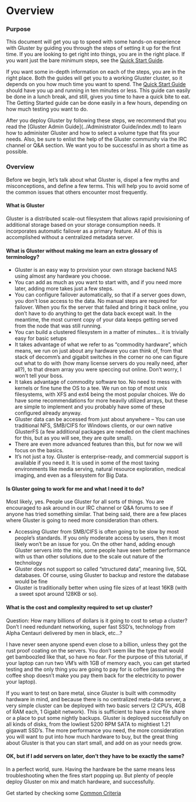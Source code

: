# Overview 
### Purpose

This document will get you up to speed with some hands-on experience
with Gluster by guiding you through the steps of setting it up for the
first time. If you are looking to get right into things, you are in the
right place. If you want just the bare minimum steps, see the [Quick Start Guide](../Quick-Start-Guide/Quickstart.md).

If you want some in-depth information on each of the steps, you are in the right place.
Both the guides will get you
to a working Gluster cluster, so it depends on you how much time you
want to spend. The [Quick Start Guide](../Quick-Start-Guide/Quickstart.md) should have you up and running in ten minutes
or less. This guide can easily be done in a lunch break, and still, gives
you time to have a quick bite to eat. The Getting Started guide can be
done easily in a few hours, depending on how much testing you want to
do.

After you deploy Gluster by following these steps, we recommend that
you read the [Gluster Admin Guide](../Administrator Guide/index.md) to learn how to administer Gluster and
how to select a volume type that fits your needs. Also, be sure to
enlist the help of the Gluster community via the IRC channel or Q&A
section. We want you to be successful in as short a time as possible.

### Overview

Before we begin, let’s talk about what Gluster is, dispel a few myths
and misconceptions, and define a few terms. This will help you to avoid
some of the common issues that others encounter most frequently.

#### What is Gluster

Gluster is a distributed scale-out filesystem that allows rapid
provisioning of additional storage based on your storage consumption
needs. It incorporates automatic failover as a primary feature. All of
this is accomplished without a centralized metadata server.

#### What is Gluster without making me learn an extra glossary of terminology?

-   Gluster is an easy way to provision your own storage backend NAS
    using almost any hardware you choose.
-   You can add as much as you want to start with, and if you need more
    later, adding more takes just a few steps.
-   You can configure failover automatically, so that if a server goes
    down, you don’t lose access to the data. No manual steps are
    required for failover. When you fix the server that failed and bring
    it back online, you don’t have to do anything to get the data back
    except wait. In the meantime, the most current copy of your data
    keeps getting served from the node that was still running.
-   You can build a clustered filesystem in a matter of minutes… it is
    trivially easy for basic setups
-   It takes advantage of what we refer to as “commodity hardware”,
    which means, we run on just about any hardware you can think of,
    from that stack of decomm’s and gigabit switches in the corner no
    one can figure out what to do with (how many license servers do you
    really need, after all?), to that dream array you were speccing out
    online. Don’t worry, I won’t tell your boss.
-   It takes advantage of commodity software too. No need to mess with
    kernels or fine tune the OS to a tee. We run on top of most unix
    filesystems, with XFS and ext4 being the most popular choices. We do
    have some recommendations for more heavily utilized arrays, but
    these are simple to implement and you probably have some of these
    configured already anyway.
-   Gluster data can be accessed from just about anywhere – You can use
    traditional NFS, SMB/CIFS for Windows clients, or our own native
    GlusterFS (a few additional packages are needed on the client
    machines for this, but as you will see, they are quite small).
-   There are even more advanced features than this, but for now we will
    focus on the basics.
-   It’s not just a toy. Gluster is enterprise-ready, and commercial
    support is available if you need it. It is used in some of the most
    taxing environments like media serving, natural resource
    exploration, medical imaging, and even as a filesystem for Big Data.

#### Is Gluster going to work for me and what I need it to do?

Most likely, yes. People use Gluster for all sorts of things. You are
encouraged to ask around in our IRC channel or Q&A forums to see if
anyone has tried something similar. That being said, there are a few
places where Gluster is going to need more consideration than others.

- Accessing Gluster from SMB/CIFS is often going to be slow by most
  people’s standards. If you only moderate access by users, then it most
  likely won’t be an issue for you. On the other hand, adding enough
  Gluster servers into the mix, some people have seen better performance
  with us than other solutions due to the scale out nature of the
  technology
- Gluster does not support so called “structured data”, meaning
  live, SQL databases. Of course, using Gluster to backup and
  restore the database would be fine
- Gluster is traditionally better when using file sizes of at least 16KB
  (with a sweet spot around 128KB or so).

#### What is the cost and complexity required to set up cluster?

Question: How many billions of dollars is it going to cost to setup a cluster?
Don’t I need redundant networking, super fast SSD’s,
technology from Alpha Centauri delivered by men in black, etc…?

I have never seen anyone spend even close to a billion, unless they got
the rust proof coating on the servers. You don’t seem like the type that
would get bamboozled like that, so have no fear. For the purpose of this
tutorial, if your laptop can run two VM’s with 1GB of memory each, you
can get started testing and the only thing you are going to pay for is
coffee (assuming the coffee shop doesn’t make you pay them back for the
electricity to power your laptop).

If you want to test on bare metal, since Gluster is built with commodity
hardware in mind, and because there is no centralized meta-data server,
a very simple cluster can be deployed with two basic servers (2 CPU’s,
4GB of RAM each, 1 Gigabit network). This is sufficient to have a nice
file share or a place to put some nightly backups. Gluster is deployed
successfully on all kinds of disks, from the lowliest 5200 RPM SATA to
mightiest 1.21 gigawatt SSD’s. The more performance you need, the more
consideration you will want to put into how much hardware to buy, but
the great thing about Gluster is that you can start small, and add on as
your needs grow.

#### OK, but if I add servers on later, don’t they have to be exactly the same?

In a perfect world, sure. Having the hardware be the same means less
troubleshooting when the fires start popping up. But plenty of people
deploy Gluster on mix and match hardware, and successfully.

Get started by checking some [Common Criteria](./Common_criteria.md)
